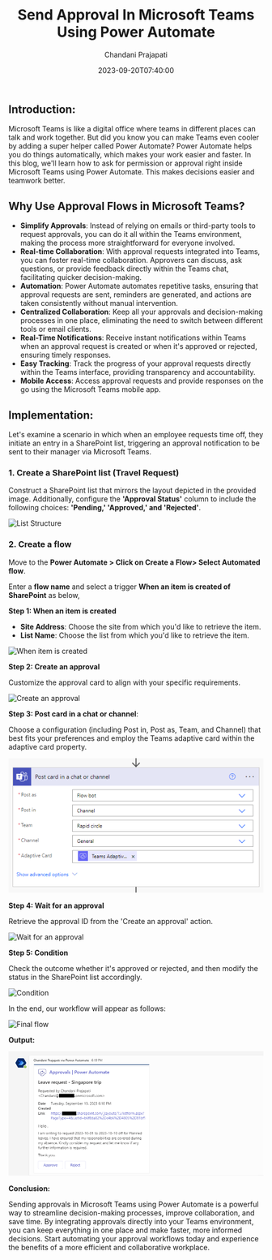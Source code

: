 ﻿---
title: "Send Approval In Microsoft Teams Using Power Automate"
date: 2023-09-20T07:40:00
author: "Chandani Prajapati"
githubname: chandaniprajapati
categories: ["Community post"]
images:
- images/output.png
tags: ["Power Automate", "Microsoft Teams", "SharePoint"]
type: "regular"
draft: true
---

## Introduction: ##

Microsoft Teams is like a digital office where teams in different places can talk and work together. But did you know you can make Teams even cooler by adding a super helper called Power Automate? Power Automate helps you do things automatically, which makes your work easier and faster. In this blog, we'll learn how to ask for permission or approval right inside Microsoft Teams using Power Automate. This makes decisions easier and teamwork better.

## Why Use Approval Flows in Microsoft Teams? ##

- **Simplify Approvals**: Instead of relying on emails or third-party tools to request approvals, you can do it all within the Teams environment, making the process more straightforward for everyone involved.
- **Real-time Collaboration**: With approval requests integrated into Teams, you can foster real-time collaboration. Approvers can discuss, ask questions, or provide feedback directly within the Teams chat, facilitating quicker decision-making.
- **Automation**: Power Automate automates repetitive tasks, ensuring that approval requests are sent, reminders are generated, and actions are taken consistently without manual intervention.
- **Centralized Collaboration**: Keep all your approvals and decision-making processes in one place, eliminating the need to switch between different tools or email clients.
- **Real-Time Notifications**: Receive instant notifications within Teams when an approval request is created or when it's approved or rejected, ensuring timely responses.
- **Easy Tracking**: Track the progress of your approval requests directly within the Teams interface, providing transparency and accountability.
- **Mobile Access**: Access approval requests and provide responses on the go using the Microsoft Teams mobile app.

## Implementation: ##

Let's examine a scenario in which when an employee requests time off, they initiate an entry in a SharePoint list, triggering an approval notification to be sent to their manager via Microsoft Teams.

### 1. Create a SharePoint list (Travel Request) ###

Construct a SharePoint list that mirrors the layout depicted in the provided image. Additionally, configure the **'Approval Status'** column to include the following choices: **'Pending,' 'Approved,' and 'Rejected'**.

![List Structure](./images/list-structure.png)

### 2. Create a flow ###

Move to the **Power Automate > Click on Create a Flow> Select Automated flow**.

Enter a **flow name** and select a trigger **When an item is created of SharePoint** as below,

**Step 1: When an item is created**
- **Site Address**: Choose the site from which you'd like to retrieve the item.
- **List Name**: Choose the list from which you'd like to retrieve the item.

![When item is created](./images/when-item-is-created.png)

**Step 2: Create an approval**

Customize the approval card to align with your specific requirements.

![Create an approval](./images/create-an-approval.png)

**Step 3: Post card in a chat or channel**: 

Choose a configuration (including Post in, Post as, Team, and Channel) that best fits your preferences and employ the Teams adaptive card within the adaptive card property.

![Post card](./images/post-adaptive-card.png)

**Step 4: Wait for an approval** 

Retrieve the approval ID from the 'Create an approval' action.

![Wait for an approval](./images/wait-for-an-approval.png)

**Step 5: Condition**

Check the outcome whether it's approved or rejected, and then modify the status in the SharePoint list accordingly.

![Condition](./images/condition-to-check-outcome.png)

In the end, our workflow will appear as follows:

![Final flow](./images/final-flow.png)

**Output:**

![Final Output](./images/output.png)

**Conclusion:**

Sending approvals in Microsoft Teams using Power Automate is a powerful way to streamline decision-making processes, improve collaboration, and save time. By integrating approvals directly into your Teams environment, you can keep everything in one place and make faster, more informed decisions. Start automating your approval workflows today and experience the benefits of a more efficient and collaborative workplace.